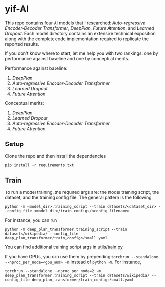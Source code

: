 # yif-AI

This repo contains four AI models that I researched: *Auto-regressive Encoder-Decoder Transformer*, *DeepPlan*, *Future Attention*, and *Learned Dropout*. Each model directory contains an extensive technical exposition along with the complete code implementation required to replicate the reported results.

If you don't know where to start, let me help you with two rankings: one by performance against baseline and one by conceptual merits.

Performance against baseline:
1. *DeepPlan*
2. *Auto-regressive Encoder-Decoder Transformer*
3. *Learned Dropout*
4. *Future Attention*

Conceptual merits:
1. *DeepPlan*
2. *Learned Dropout*
3. *Auto-regressive Encoder-Decoder Transformer*
4. *Future Attention*

## Setup

Clone the repo and then install the dependencies

```
pip install -r requirements.txt
```

## Train

To run a model training, the required args are: the model training script, the dataset, and the training config file. The general pattern is the following

```
python -m <model_dir>.training_script --train datasets/<dataset_dir> --config_file <model_dir>/train_configs/<config_filename>
```

For instance, you can run

```
python -m deep_plan_transformer.training_script --train datasets/wikipedia/ --config_file deep_plan_transformer/train_configs/small.yaml
```

You can find additional training script args in [utils/train.py](utils/train.py)

If you have GPUs, you can use them by prepending `torchrun --standalone --nproc_per_node=<gpu_num> -m` instead of `python -m`. For instance,

```
torchrun --standalone --nproc_per_node=2 -m deep_plan_transformer.training_script --train datasets/wikipedia/ --config_file deep_plan_transformer/train_configs/small.yaml
```
